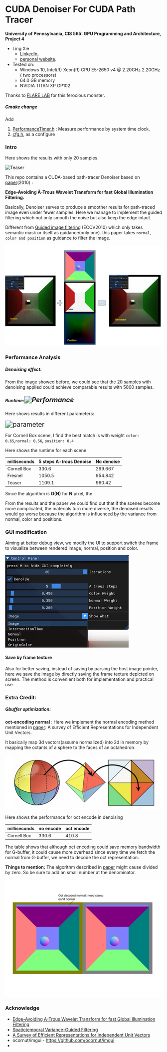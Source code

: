CUDA Denoiser For CUDA Path Tracer
==================================

**University of Pennsylvania, CIS 565: GPU Programming and Architecture, Project 4**

* Ling Xie
  * [LinkedIn](https://www.linkedin.com/in/ling-xie-94b939182/), 
  * [personal website](https://jack12xl.netlify.app).
* Tested on: 
  * Windows 10, Intel(R) Xeon(R) CPU E5-2650 v4 @ 2.20GHz 2.20GHz ( two processors) 
  * 64.0 GB memory
  * NVIDIA TITAN XP GP102

Thanks to [FLARE LAB](http://faculty.sist.shanghaitech.edu.cn/faculty/liuxp/flare/index.html) for this ferocious monster.

##### Cmake change

Add 

1. [PerformanceTimer.h](https://github.com/Jack12xl/Project2-Stream-Compaction/blob/master/src/csvfile.hpp) : Measure performance by system time clock. 
2. [cfg.h](https://github.com/Jack12xl/Project2-Stream-Compaction/blob/master/stream_compaction/radixSort.h),  as a configure

### Intro

Here shows the results with only 20 samples.

![Teaser](img/Teaser.svg)

This repo contains  a CUDA-based path-tracer Denoiser based on [paper](https://jo.dreggn.org/home/2010_atrous.pdf)(2010) : 

**Edge-Avoiding À-Trous Wavelet Transform for fast Global Illumination Filtering.**

Basically, Denoiser serves to produce a smoother results for path-traced image even under fewer samples. Here we manage to implement the guided filtering which not only smooth the noise but also keep the edge intact.

Different from [Guided image filtering](http://kaiminghe.com/eccv10/) (ECCV2010) which only takes semantic mask or itself as guidance(only one).  this paper takes `normal, color and position` as guidance to filter the image. 

![](img/pipeline.svg)

### Performance Analysis

##### **Denoising effect:**

From the image showed before, we could see that the 20 samples with denoising applied could achieve comparable results with 5000 samples.



##### Runtime:<img src="img/Performance.svg" alt="Performance" style="zoom: 150%;" />

Here shows results in different parameters:

<img src="img/Tune_parameter.svg" alt="parameter" style="zoom:150%;" />

For Cornell Box scene, I find the best match is with weight `color: 0.65`,`normal: 0.56`, `position: 0.4`



Here shows the runtime for each scene

| milliseconds | 5 steps A-trous Denoise | No denoise |
| ------------ | ----------------------- | ---------- |
| Cornell Box  | 330.6                   | 299.667    |
| Fresnel      | 1050.5                  | 954.842    |
| Teaser       | 1109.1                  | 960.42     |

Since the algorithm is **O(N)** for **N** pixel, the 

From the results and the paper we could find out that if the scenes become more complicated, the materials turn more diverse, the denoised results would go worse because the algorithm is influenced by the variance from normal, color and positions. 





### GUI modification

Aiming at better debug view, we modify the UI to support switch the frame to visualize between rendered image, normal, position and color.

![GUI](img/GUI.png)

#### Save by frame texture

Also for better saving, instead of saving by parsing the host image pointer, here we save the image by directly saving the frame texture depicted on screen. The method is convenient both for implementation and practical use. 



### Extra Credit:

##### Gbuffer optimization:

**oct-encoding normal** : Here we implement the normal encoding method mentioned in [paper](http://jcgt.org/published/0003/02/01/paper.pdf): A survey of Efficient Representations for Independent Unit Vectors.

It basically map 3d vectors(assume normalized) into 2d in memory by mapping the octants of a sphere to the faces of an octahedron.

![oct_encode](img/oct_encode.png)



Here shows the performance for oct encode in denoising

| milliseconds | no encode | oct encode |
| ------------ | --------- | ---------- |
| Cornell Box  | 330.6     | 410.8      |

The table shows that although oct encoding could save memory bandwidth for G-buffer, it could cause more overhead since every time we fetch the normal from G-buffer, we need to decode the oct representation.

**Things to mention:** The algorithm described in [paper](http://jcgt.org/published/0003/02/01/paper.pdf) might cause divided by zero. So be sure to add an small number at the denominator.

![oct_normal](img/oct_normal.svg)



### Acknowledge

* [Edge-Avoiding A-Trous Wavelet Transform for fast Global Illumination Filtering](https://jo.dreggn.org/home/2010_atrous.pdf)
* [Spatiotemporal Variance-Guided Filtering](https://research.nvidia.com/publication/2017-07_Spatiotemporal-Variance-Guided-Filtering%3A)
* [A Survey of Efficient Representations for Independent Unit Vectors](http://jcgt.org/published/0003/02/01/paper.pdf)
* ocornut/imgui - https://github.com/ocornut/imgui
* 